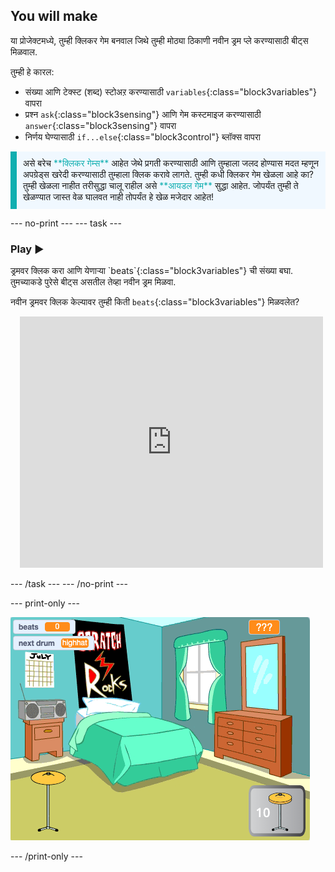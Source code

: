 ## You will make

या प्रोजेक्टमध्ये, तुम्ही क्लिकर गेम बनवाल जिथे तुम्ही मोठ्या ठिकाणी नवीन ड्रम प्ले करण्यासाठी बीट्स मिळवाल.

तुम्ही हे कारल:
+ संख्या आणि टेक्स्ट (शब्द) स्टोअऱ करण्यासाठी `variables`{:class="block3variables"} वापरा
+ प्रश्न `ask`{:class="block3sensing"} आणि गेम कस्टमाइज करण्यासाठी `answer`{:class="block3sensing"} वापरा
+ निर्णय घेण्यासाठी `if...else`{:class="block3control"} ब्लॉक्स वापरा

<p style="border-left: solid; border-width:10px; border-color: #0faeb0; background-color: aliceblue; padding: 10px;">
असे बरेच <span style="color: #0faeb0">**क्लिकर गेम्स**</span> आहेत जेथे प्रगती करण्यासाठी आणि तुम्हाला जलद होण्यास मदत म्हणून अपग्रेड्स खरेदी करण्यासाठी तुम्हाला क्लिक करावे लागते. तुम्ही कधी क्लिकर गेम खेळला आहे का? तुम्ही खेळला नाहीत तरीसुद्धा चालू राहील असे <span style="color: #0faeb0">**आयडल गेम**</span> सुद्धा आहेत. जोपर्यंत तुम्ही ते खेळण्यात जास्त वेळ घालवत नाही तोपर्यंत हे खेळ मजेदार आहेत!</p>

--- no-print --- --- task ---

### Play ▶️
<div style="display: flex; flex-wrap: wrap">
<div style="flex-basis: 175px; flex-grow: 1">  
ड्रमवर क्लिक करा आणि येणाऱ्या `beats`{:class="block3variables"} ची संख्या बघा. तुमच्याकडे पुरेसे बीट्स असतील तेव्हा नवीन ड्रम मिळवा. 

नवीन ड्रमवर क्लिक केल्यावर तुम्ही किती `beats`{:class="block3variables"} मिळवलेत?
</div>
<div class="scratch-preview" style="margin-left: 15px;">
  <iframe allowtransparency="true" width="485" height="402" src="https://scratch.mit.edu/projects/embed/522323676/?autostart=false" frameborder="0"></iframe>
</div>
</div>

--- /task --- --- /no-print ---

--- print-only ---

![पूर्ण केलेला प्रोजेक्ट](images/showcase_static.png)

--- /print-only ---
